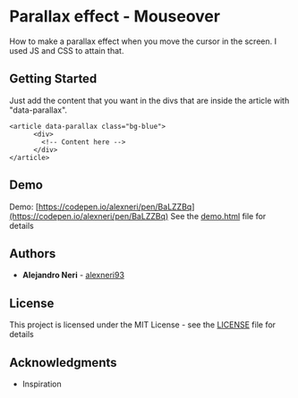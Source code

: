 # Parallax effect - Mouseover

How to make a parallax effect when you move the cursor in the screen.
I used JS and CSS to attain that.

## Getting Started

Just add the content that you want in the divs that are inside the article with "data-parallax".
```
<article data-parallax class="bg-blue">
      <div>        
        <!-- Content here -->
      </div>
</article>
```

## Demo
Demo: [https://codepen.io/alexneri/pen/BaLZZBq](https://codepen.io/alexneri/pen/BaLZZBq)
See the [demo.html](demo.html) file for details

## Authors

* **Alejandro Neri** - [alexneri93](https://github.com/alexneri93)

## License

This project is licensed under the MIT License - see the [LICENSE](LICENSE) file for details

## Acknowledgments

* Inspiration